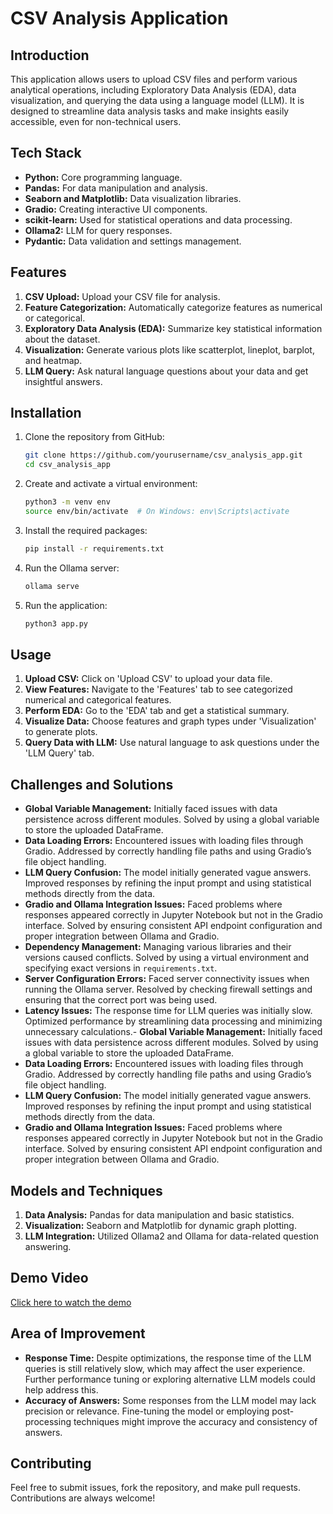 # CSV Analysis Application

## Introduction
This application allows users to upload CSV files and perform various analytical operations, including Exploratory Data Analysis (EDA), data visualization, and querying the data using a language model (LLM). It is designed to streamline data analysis tasks and make insights easily accessible, even for non-technical users.

## Tech Stack
- **Python:** Core programming language.
- **Pandas:** For data manipulation and analysis.
- **Seaborn and Matplotlib:** Data visualization libraries.
- **Gradio:** Creating interactive UI components.
- **scikit-learn:** Used for statistical operations and data processing.
- **Ollama2:**  LLM for query responses.
- **Pydantic:** Data validation and settings management.

## Features
1. **CSV Upload:** Upload your CSV file for analysis.
2. **Feature Categorization:** Automatically categorize features as numerical or categorical.
3. **Exploratory Data Analysis (EDA):** Summarize key statistical information about the dataset.
4. **Visualization:** Generate various plots like scatterplot, lineplot, barplot, and heatmap.
5. **LLM Query:** Ask natural language questions about your data and get insightful answers.

## Installation
1. Clone the repository from GitHub:
   ```bash
   git clone https://github.com/yourusername/csv_analysis_app.git
   cd csv_analysis_app
   ```
2. Create and activate a virtual environment:
   ```bash
   python3 -m venv env
   source env/bin/activate  # On Windows: env\Scripts\activate
   ```
3. Install the required packages:
   ```bash
   pip install -r requirements.txt
   ```
4. Run the Ollama server:
   ```bash
   ollama serve
   ```
5. Run the application:
   ```bash
   python3 app.py
   ```

## Usage
1. **Upload CSV:** Click on 'Upload CSV' to upload your data file.
2. **View Features:** Navigate to the 'Features' tab to see categorized numerical and categorical features.
3. **Perform EDA:** Go to the 'EDA' tab and get a statistical summary.
4. **Visualize Data:** Choose features and graph types under 'Visualization' to generate plots.
5. **Query Data with LLM:** Use natural language to ask questions under the 'LLM Query' tab.

## Challenges and Solutions
- **Global Variable Management:** Initially faced issues with data persistence across different modules. Solved by using a global variable to store the uploaded DataFrame.
- **Data Loading Errors:** Encountered issues with loading files through Gradio. Addressed by correctly handling file paths and using Gradio’s file object handling.
- **LLM Query Confusion:** The model initially generated vague answers. Improved responses by refining the input prompt and using statistical methods directly from the data.
- **Gradio and Ollama Integration Issues:** Faced problems where responses appeared correctly in Jupyter Notebook but not in the Gradio interface. Solved by ensuring consistent API endpoint configuration and proper integration between Ollama and Gradio.
- **Dependency Management:** Managing various libraries and their versions caused conflicts. Solved by using a virtual environment and specifying exact versions in `requirements.txt`.
- **Server Configuration Errors:** Faced server connectivity issues when running the Ollama server. Resolved by checking firewall settings and ensuring that the correct port was being used.
- **Latency Issues:** The response time for LLM queries was initially slow. Optimized performance by streamlining data processing and minimizing unnecessary calculations.- **Global Variable Management:** Initially faced issues with data persistence across different modules. Solved by using a global variable to store the uploaded DataFrame.
- **Data Loading Errors:** Encountered issues with loading files through Gradio. Addressed by correctly handling file paths and using Gradio’s file object handling.
- **LLM Query Confusion:** The model initially generated vague answers. Improved responses by refining the input prompt and using statistical methods directly from the data.
- **Gradio and Ollama Integration Issues:** Faced problems where responses appeared correctly in Jupyter Notebook but not in the Gradio interface. Solved by ensuring consistent API endpoint configuration and proper integration between Ollama and Gradio.

## Models and Techniques
1. **Data Analysis:** Pandas for data manipulation and basic statistics.
2. **Visualization:** Seaborn and Matplotlib for dynamic graph plotting.
3. **LLM Integration:** Utilized Ollama2 and Ollama for data-related question answering.

## Demo Video
[Click here to watch the demo](https://drive.google.com/file/d/1JeC_7hi5vVjXDTXJqM8RgPmnx-XMglR7/view?usp=sharing)

## Area of Improvement
- **Response Time:** Despite optimizations, the response time of the LLM queries is still relatively slow, which may affect the user experience. Further performance tuning or exploring alternative LLM models could help address this.
- **Accuracy of Answers:** Some responses from the LLM model may lack precision or relevance. Fine-tuning the model or employing post-processing techniques might improve the accuracy and consistency of answers.

## Contributing
Feel free to submit issues, fork the repository, and make pull requests. Contributions are always welcome!